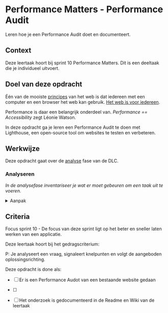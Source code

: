
# Performance Matters - Performance Audit

Leren hoe je een Performance Audit doet en documenteert.

## Context

Deze leertaak hoort bij sprint 10 Performance Matters. Dit is een deeltaak die je individueel uitvoert.


## Doel van deze opdracht

Één van de mooiste [principes](https://www.w3.org/DesignIssues/Principles.html) van het web is dat iedereen met een computer en een browser het web kan gebruik. [Het web is voor iedereen](https://www.youtube.com/watch?v=UMNFehJIi0E). 

Performance is daar een belangrijk onderdeel van. _Performance == Accessibility_ zegt Léonie Watson. 

In deze opdracht ga je leren een Performance Audit te doen met Lighthouse, een open-source tool om websites te testen en verbeteren. 

## Werkwijze

Deze opdracht gaat over de [analyse](#analyseren) fase van de DLC.

### Analyseren
*In de analysefase inventariseer je wat er moet gebeuren om een taak uit te voeren.*

<details>
<summary>Aanpak</summary>

1. {geef de stappen}
2. {die in deze fase}
3. {doorlopen worden}

#### Materiaal analysefase

- [Resource](https://example.com)
- [Resource](https://example.com)
- [Resource](https://example.com)

</details>



## Criteria

Focus sprint 10 - De focus van deze sprint ligt op het beter en sneller laten werken van een applicatie.


Deze leertaak hoort bij het gedragscriterium:

P: Je analyseert een vraag, signaleert knelpunten en volgt de aangeboden oplossingsrichting.

Deze opdracht is done als:

- [ ] Er is een Performance Audot van een bestaande website gedaan
- [ ] 
- [ ] Het onderzoek is gedocumenteerd in de Readme en Wiki van de leertaak

